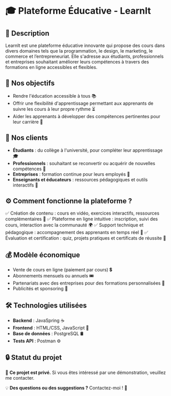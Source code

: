 # 🎓 Plateforme Éducative - LearnIt

## 📌 Description
LearnIt est une plateforme éducative innovante qui propose des cours dans divers domaines tels que la programmation, le design, le marketing, le commerce et l’entrepreneuriat. Elle s'adresse aux étudiants, professionnels et entreprises souhaitant améliorer leurs compétences à travers des formations en ligne accessibles et flexibles.

## 🎯 Nos objectifs
- Rendre l'éducation accessible à tous 📚
- Offrir une flexibilité d'apprentissage permettant aux apprenants de suivre les cours à leur propre rythme ⏳
- Aider les apprenants à développer des compétences pertinentes pour leur carrière 🚀

## 👥 Nos clients
- **Étudiants** : du collège à l'université, pour compléter leur apprentissage 🎓
- **Professionnels** : souhaitant se reconvertir ou acquérir de nouvelles compétences 💼
- **Entreprises** : formation continue pour leurs employés 🏢
- **Enseignants et éducateurs** : ressources pédagogiques et outils interactifs 📖

## ⚙️ Comment fonctionne la plateforme ?
✅ Création de contenu : cours en vidéo, exercices interactifs, ressources complémentaires 🎥
✅ Plateforme en ligne intuitive : inscription, suivi des cours, interaction avec la communauté 🌍
✅ Support technique et pédagogique : accompagnement des apprenants en temps réel 📩
✅ Évaluation et certification : quiz, projets pratiques et certificats de réussite 🏅

## 💰 Modèle économique
- Vente de cours en ligne (paiement par cours) 💲
- Abonnements mensuels ou annuels 🎟️
- Partenariats avec des entreprises pour des formations personnalisées 🤝
- Publicités et sponsoring 📢

## 🛠 Technologies utilisées
- **Backend** : JavaSpring ☕
- **Frontend** : HTML/CSS, JavaScript 🎨
- **Base de données** : PostgreSQL 🛢
- **Tests API** : Postman ⚙️

## 🔒 Statut du projet
🛑 **Ce projet est privé.**
Si vous êtes intéressé par une démonstration, veuillez me contacter.

💡 **Des questions ou des suggestions ?** Contactez-moi ! 🚀
